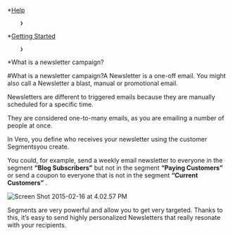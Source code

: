 *[Help](/help)

        ❯
        
*[Getting Started](/help/getting-started)

        ❯
        
*What is a newsletter campaign?
    
#What is a newsletter campaign?A 
Newsletter is a one-off email. You  might also call a Newsletter a blast, manual or promotional email.

Newsletters are different to triggered emails because they are manually scheduled for a specific time.

They are considered one-to-many emails, as you are emailing a number of people at once.

In Vero, you define who receives your newsletter using the customer 
Segmentsyou create.

You could, for example, send a weekly email newsletter to everyone in the segment 
**“Blog Subscribers”**
 but not in the segment 
**“Paying Customers”**
 or send a coupon to everyone that is 
not in the segment 
**“Current Customers”**
.

![Screen Shot 2015-02-16 at 4.02.57 PM](http://www.getvero.com/wp-content/uploads/2014/07/Screen-Shot-2015-02-16-at-4.02.57-PM.png)

Segments are very powerful and allow you to get very targeted. Thanks to this, it’s easy to send highly personalized 
Newsletters that really resonate with your recipients.